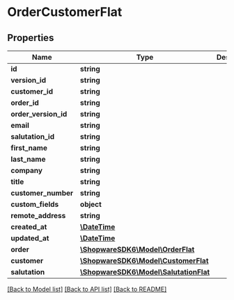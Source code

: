 # OrderCustomerFlat

## Properties
Name | Type | Description | Notes
------------ | ------------- | ------------- | -------------
**id** | **string** |  | [optional] 
**version_id** | **string** |  | [optional] 
**customer_id** | **string** |  | [optional] 
**order_id** | **string** |  | 
**order_version_id** | **string** |  | [optional] 
**email** | **string** |  | 
**salutation_id** | **string** |  | 
**first_name** | **string** |  | 
**last_name** | **string** |  | 
**company** | **string** |  | [optional] 
**title** | **string** |  | [optional] 
**customer_number** | **string** |  | [optional] 
**custom_fields** | **object** |  | [optional] 
**remote_address** | **string** |  | [optional] 
**created_at** | [**\DateTime**](\DateTime.md) |  | 
**updated_at** | [**\DateTime**](\DateTime.md) |  | 
**order** | [**\ShopwareSDK6\Model\OrderFlat**](OrderFlat.md) |  | [optional] 
**customer** | [**\ShopwareSDK6\Model\CustomerFlat**](CustomerFlat.md) |  | [optional] 
**salutation** | [**\ShopwareSDK6\Model\SalutationFlat**](SalutationFlat.md) |  | [optional] 

[[Back to Model list]](../../README.md#documentation-for-models) [[Back to API list]](../../README.md#documentation-for-api-endpoints) [[Back to README]](../../README.md)

